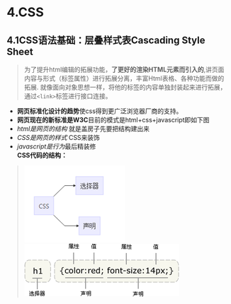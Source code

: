 # 4.CSS
## 4.1CSS语法基础：层叠样式表Cascading Style Sheet
> 为了提升html编辑的拓展功能，**了更好的渲染HTML元素而引入的**,讲页面内容与形式（标签属性）进行拓展分离，丰富Html表格、各种功能而做的拓展.
就像面向对象思想一样，将他的标签的内容单独封装起来进行拓展，通过```<link>```标签进行接口连接。
* **网页标准化设计的趋势**使css得到更广泛浏览器厂商的支持。
* **网页现在的新标准是W3C**目前的模式是html+css+javascript即如下图
* *html是网页的结构* 就是盖房子先要把结构建出来
* *CSS是网页的样式* CSS来装饰
* *javascript是行为*最后精装修    <br />            **CSS代码的结构：**


> ![](/assets/css主要组成.png)           ![](/assets/css_selector.gif)




